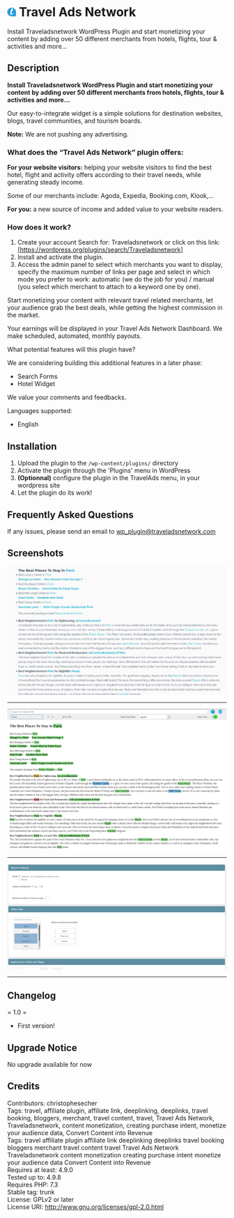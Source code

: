 # ![logo](./assets/images/logo.png) Travel Ads Network
Install Traveladsnetwork WordPress Plugin and start monetizing your content by adding over 50 different merchants from hotels, flights, tour & activities and more…

## Description

__Install Traveladsnetwork WordPress Plugin and start monetizing your content by adding over 50 different merchants from hotels, flights, tour & activities and more…__

Our easy-to-integrate widget is a simple solutions for destination websites, blogs, travel communities, and tourism boards.

__Note:__ We are not pushing any advertising.

### What does the “Travel Ads Network” plugin offers:

__For your website visitors:__ helping your website visitors to find the best hotel, flight and activity offers according to their travel needs, while generating steady income.

Some of our merchants include: Agoda, Expedia, Booking.com, Klook,... 

__For you:__ a new source of income and added value to your website readers.

### How does it work?

1. Create your account Search for: Traveladsnetwork or click on this link: [https://wordpress.org/plugins/search/Traveladsnetwork]
1. Install and activate the plugin.
1. Access the admin panel to select which merchants you want to display, specify the maximum number of links per page and select in which mode you prefer to work: automatic (we do the job for you) / manual (you select which merchant to attach to a keyword one by one).

Start monetizing your content with relevant travel related merchants, let your audience grab the best deals, while getting the highest commission in the market.

Your earnings will be displayed in your Travel Ads Network Dashboard. We make scheduled, automated, monthly payouts.

What potential features will this plugin have?

We are considering building this additional features in a later phase:
- Search Forms
- Hotel Widget

We value your comments and feedbacks.

Languages supported:
- English


## Installation
1. Upload the plugin to the `/wp-content/plugins/` directory
2. Activate the plugin through the \'Plugins\' menu in WordPress
3. __(Optionnal)__ configure the plugin in the TravelAds menu, in your wordpress site
4. Let the plugin do its work!

## Frequently Asked Questions
If any issues, please send an email to wp_plugin@traveladsnetwork.com

## Screenshots
![Integrated links](./assets/images/screen_links.png)

---

![Manual mode](./assets/images/screen_manualMode.png)

---

![Page Config](./assets/images/screen_pageConfig.png)

---

## Changelog
= 1.0 =
- First version!

## Upgrade Notice
No upgrade available for now


## Credits

Contributors: christophesecher  
Tags: travel, affiliate plugin, affiliate link, deeplinking, deeplinks, travel booking, bloggers, merchant, travel content, travel, Travel Ads Network, Traveladsnetwork, content monetization, creating purchase intent, monetize your audience data, Convert Content into Revenue  
Tags: travel affiliate plugin affiliate link deeplinking deeplinks travel booking bloggers merchant travel content travel Travel Ads Network Traveladsnetwork content monetization creating purchase intent monetize your audience data Convert Content into Revenue  
Requires at least: 4.9.0  
Tested up to: 4.9.8  
Requires PHP: 7.3  
Stable tag: trunk  
License: GPLv2 or later  
License URI: http://www.gnu.org/licenses/gpl-2.0.html  
